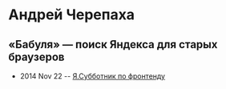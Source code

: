 # Андрей Черепаха

## «Бабуля» — поиск Яндекса для старых браузеров
- 2014 Nov 22 -- [Я.Субботник по фронтенду](https://events.yandex.ru/lib/talks/2584/)    
